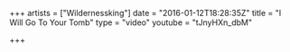 +++
artists = ["Wildernessking"]
date = "2016-01-12T18:28:35Z"
title = "I Will Go To Your Tomb"
type = "video"
youtube = "tJnyHXn_dbM"

+++

